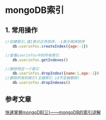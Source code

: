 # mongoDB索引

## 1. 常用操作

```js
//创建索引,值1表示正序排序，-1表示倒序排序
　　db.userinfos.createIndex({age:-1})

//查看userinfos中的所有索引
　　db.userinfos.getIndexes()

//删除特定一个索引
　　db.userinfos.dropIndex({name:1,age:-1})
//删除所有的索引(主键索引_id不会被删除)
　　db.userinfos.dropIndexes()

```

## 参考文章

[快速掌握mongoDB(三)——mongoDB的索引详解](https://www.cnblogs.com/wyy1234/p/11032163.html)